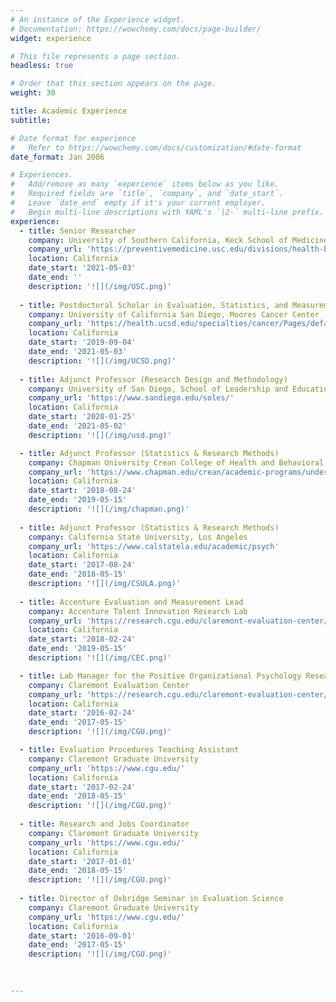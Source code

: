 ```yaml
---
# An instance of the Experience widget.
# Documentation: https://wowchemy.com/docs/page-builder/
widget: experience

# This file represents a page section.
headless: true

# Order that this section appears on the page.
weight: 30

title: Academic Experience
subtitle:

# Date format for experience
#   Refer to https://wowchemy.com/docs/customization/#date-format
date_format: Jan 2006

# Experiences.
#   Add/remove as many `experience` items below as you like.
#   Required fields are `title`, `company`, and `date_start`.
#   Leave `date_end` empty if it's your current employer.
#   Begin multi-line descriptions with YAML's `|2-` multi-line prefix.
experience:
  - title: Senior Researcher
    company: University of Southern California, Keck School of Medicine
    company_url: 'https://preventivemedicine.usc.edu/divisions/health-behavior-research/'
    location: California
    date_start: '2021-05-03'
    date_end: ''
    description: '![](/img/USC.png)'
    
  - title: Postdoctoral Scholar in Evaluation, Statistics, and Measurement
    company: University of California San Diego, Moores Cancer Center
    company_url: 'https://health.ucsd.edu/specialties/cancer/Pages/default.aspx'
    location: California
    date_start: '2019-09-04'
    date_end: '2021-05-03'
    description: '![](/img/UCSD.png)'
  
  - title: Adjunct Professor (Research Design and Methodology)
    company: University of San Diego, School of Leadership and Education Sciences
    company_url: 'https://www.sandiego.edu/soles/'
    location: California
    date_start: '2020-01-25'
    date_end: '2021-05-02'
    description: '![](/img/usd.png)'

  - title: Adjunct Professor (Statistics & Research Methods)
    company: Chapman University Crean College of Health and Behavioral Sciences
    company_url: 'https://www.chapman.edu/crean/academic-programs/undergraduate-programs/ba-psychology/index.aspx'
    location: California
    date_start: '2018-08-24'
    date_end: '2019-05-15'
    description: '![](/img/chapman.png)'
    
  - title: Adjunct Professor (Statistics & Research Methods)
    company: California State University, Los Angeles
    company_url: 'https://www.calstatela.edu/academic/psych'
    location: California
    date_start: '2017-08-24'
    date_end: '2018-05-15'
    description: '![](/img/CSULA.png)'
    
  - title: Accenture Evaluation and Measurement Lead 
    company: Accenture Talent Innovation Research Lab
    company_url: 'https://research.cgu.edu/claremont-evaluation-center/research-labs/accenture-talent-innovation-lab/'
    location: California
    date_start: '2018-02-24'
    date_end: '2019-05-15'
    description: '![](/img/CEC.png)'

  - title: Lab Manager for the Positive Organizational Psychology Research Lab
    company: Claremont Evaluation Center
    company_url: 'https://research.cgu.edu/claremont-evaluation-center/research-labs/positive-organizational-psychology-research-lab/'
    location: California
    date_start: '2016-02-24'
    date_end: '2017-05-15'
    description: '![](/img/CGU.png)'

  - title: Evaluation Procedures Teaching Assistant
    company: Claremont Graduate University
    company_url: 'https://www.cgu.edu/'
    location: California
    date_start: '2017-02-24'
    date_end: '2018-05-15'
    description: '![](/img/CGU.png)'
    
  - title: Research and Jobs Coordinator
    company: Claremont Graduate University
    company_url: 'https://www.cgu.edu/'
    location: California
    date_start: '2017-01-01'
    date_end: '2018-05-15'
    description: '![](/img/CGU.png)'
    
  - title: Director of Oxbridge Seminar in Evaluation Science
    company: Claremont Graduate University
    company_url: 'https://www.cgu.edu/'
    location: California
    date_start: '2016-09-01'
    date_end: '2017-05-15'
    description: '![](/img/CGU.png)'
    

  
---
```



